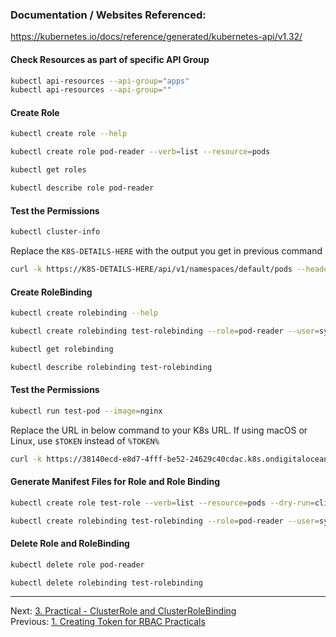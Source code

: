 ### Documentation / Websites Referenced:

https://kubernetes.io/docs/reference/generated/kubernetes-api/v1.32/

#### Check Resources as part of specific API Group
```sh
kubectl api-resources --api-group="apps"
kubectl api-resources --api-group=""
```
#### Create Role
```sh
kubectl create role --help

kubectl create role pod-reader --verb=list --resource=pods 

kubectl get roles

kubectl describe role pod-reader
```
#### Test the Permissions
```sh
kubectl cluster-info
```

Replace the `K8S-DETAILS-HERE` with the output you get in previous command
```sh
curl -k https://K8S-DETAILS-HERE/api/v1/namespaces/default/pods --header "Authorization: Bearer $TOKEN"
```

#### Create RoleBinding
```sh
kubectl create rolebinding --help

kubectl create rolebinding test-rolebinding --role=pod-reader --user=system:serviceaccount:default:test-sa

kubectl get rolebinding

kubectl describe rolebinding test-rolebinding
```
#### Test the Permissions
```sh
kubectl run test-pod --image=nginx
```
Replace the URL in below command to your K8s URL. If using macOS or Linux, use `$TOKEN` instead of `%TOKEN%`
```sh
curl -k https://38140ecd-e8d7-4fff-be52-24629c40cdac.k8s.ondigitalocean.com/api/v1/namespaces/default/pods --header "Authorization: Bearer %TOKEN%"
```
#### Generate Manifest Files for Role and Role Binding
```sh
kubectl create role test-role --verb=list --resource=pods --dry-run=client -o yaml

kubectl create rolebinding test-rolebinding --role=pod-reader --user=system:serviceaccount:default:test-sa --dry-run=client -o yaml
```
#### Delete Role and RoleBinding
```sh
kubectl delete role pod-reader 

kubectl delete rolebinding test-rolebinding
```

---

Next: [3. Practical - ClusterRole and ClusterRoleBinding](clusterrole.md) <br>
Previous: [1. Creating Token for RBAC Practicals](user-rbac.md)

